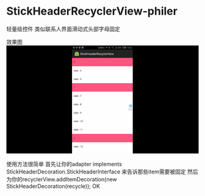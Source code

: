 # StickHeaderRecyclerView-philer
轻量级控件
类似联系人界面滑动式头部字母固定

效果图
![usage pic](./gif/stickheader.gif)


使用方法很简单
首先让你的adapter implements StickHeaderDecoration.StickHeaderInterface 
来告诉那些item需要被固定
然后为你的recyclerView.addItemDecoration(new StickHeaderDecoration(recycle));
OK
